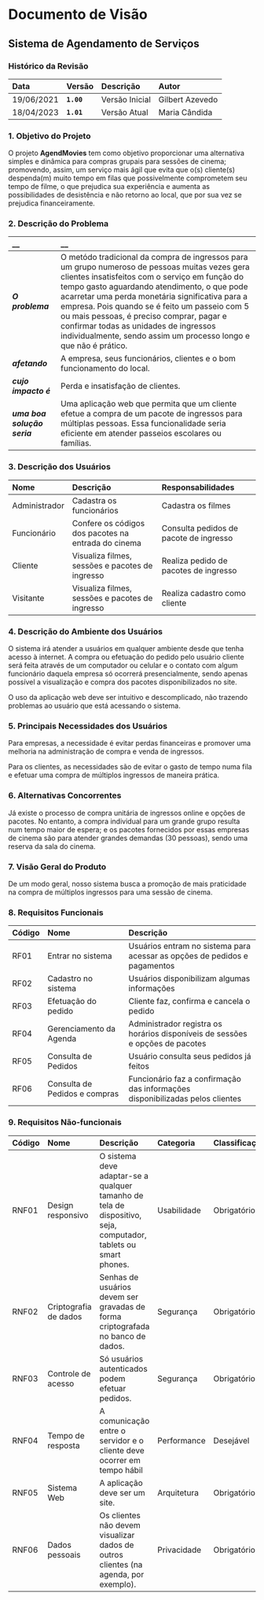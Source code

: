 # Documento de Visão

## Sistema de Agendamento de Serviços

### Histórico da Revisão 

|  Data  | Versão | Descrição | Autor |
|:-------|:-------|:----------|:------|
| 19/06/2021 |  **`1.00`** | Versão Inicial  | Gilbert Azevedo |
| 18/04/2023 |  **`1.01`** | Versão Atual  | Maria Cândida |


### 1. Objetivo do Projeto 

O projeto __AgendMovies__ tem como objetivo proporcionar uma alternativa simples e dinâmica para compras grupais para sessões de cinema; promovendo, assim, um serviço mais ágil que evita que o(s) cliente(s) despenda(m) muito tempo em filas que possivelmente comprometem seu tempo de filme, o que prejudica sua experiência e aumenta as possibilidades de desistência e não retorno ao local, que por sua vez se prejudica financeiramente.

### 2. Descrição do Problema 

|         __        | __   |
|:------------------|:-----|
| **_O problema_**    | O metódo tradicional da compra de ingressos para um grupo numeroso de pessoas muitas vezes gera clientes insatisfeitos com o serviço em função do tempo gasto aguardando atendimento, o que pode acarretar uma perda monetária significativa para a empresa. Pois quando se é feito um passeio com 5 ou mais pessoas, é preciso comprar, pagar e confirmar todas as unidades de ingressos individualmente, sendo assim um processo longo e que não é prático.  |
| **_afetando_**      | A empresa, seus funcionários, clientes e o bom funcionamento do local.  |
| **_cujo impacto é_**| Perda e insatisfação de clientes. |
| **_uma boa solução seria_** | Uma aplicação web que permita que um cliente efetue a compra de um pacote de ingressos para múltiplas pessoas. Essa funcionalidade seria eficiente em atender passeios escolares ou famílias. |

### 3. Descrição dos Usuários

| Nome | Descrição | Responsabilidades |
|:---  |:--- |:--- |
| Administrador  | Cadastra os funcionários | Cadastra os filmes | Cadastra as sessões dos filmes | Cadastra os pacotes de ingresso | 
| Funcionário  | Confere os códigos dos pacotes na entrada do cinema  | Consulta pedidos de pacote de ingresso | Confirma a compra de pedidos de pacote | 
| Cliente | Visualiza filmes, sessões e pacotes de ingresso | Realiza pedido de pacotes de ingresso | Compra de pacotes de ingresso
| Visitante | Visualiza filmes, sessões e pacotes de ingresso | Realiza cadastro como cliente | 


### 4. Descrição do Ambiente dos Usuários

O sistema irá atender a usuários em qualquer ambiente desde que tenha acesso à internet. A compra ou efetuação do pedido pelo usuário cliente será feita através de um computador ou celular e o contato com algum funcionário daquela empresa só ocorrerá presencialmente, sendo apenas possível a visualização e compra dos pacotes disponibilizados no site.
 
O uso da aplicação web deve ser intuitivo e descomplicado, não trazendo problemas ao usuário que está acessando o sistema.

### 5. Principais Necessidades dos Usuários

Para empresas, a necessidade é evitar perdas financeiras e promover uma melhoria na administração de compra e venda de ingressos.

Para os clientes, as necessidades são de evitar o gasto de tempo numa fila e efetuar uma compra de múltiplos ingressos de maneira prática.

### 6.	Alternativas Concorrentes

Já existe o processo de compra unitária de ingressos online e opções de pacotes. No entanto, a compra individual para um grande grupo resulta num tempo maior de espera; e os pacotes fornecidos por essas empresas de cinema são para atender grandes demandas (30 pessoas), sendo uma reserva da sala do cinema.

### 7.	Visão Geral do Produto

De um modo geral, nosso sistema busca a promoção de mais praticidade na compra de múltiplos ingressos para uma sessão de cinema.

### 8. Requisitos Funcionais

| Código | Nome | Descrição |
|:---  |:--- |:--- |
| RF01 | Entrar no sistema | Usuários entram no sistema para acessar as opções de pedidos e pagamentos |
| RF02 | Cadastro no sistema | Usuários disponibilizam algumas informações |
| RF03 | Efetuação do pedido | Cliente faz, confirma e cancela o pedido  |
| RF04 | Gerenciamento da Agenda | Administrador registra os horários disponíveis de sessões e opções de pacotes |
| RF05 | Consulta de Pedidos | Usuário consulta seus pedidos já feitos  |
| RF06 | Consulta de Pedidos e compras | Funcionário faz a confirmação das informações disponibilizadas pelos clientes |


### 9. Requisitos Não-funcionais

 Código | Nome | Descrição | Categoria | Classificação
|:---  |:--- |:--- |:--- |:--- |
| RNF01 | Design responsivo | O sistema deve adaptar-se a qualquer tamanho de tela de dispositivo, seja, computador, tablets ou smart phones. | Usabilidade| Obrigatório |
| RNF02 | Criptografia de dados| Senhas de usuários devem ser gravadas de forma criptografada no banco de dados. | Segurança | Obrigatório 
| RNF03 | Controle de acesso | Só usuários autenticados podem efetuar pedidos. | Segurança | Obrigatório |
| RNF04 | Tempo de resposta |A comunicação entre o servidor e o cliente deve ocorrer em tempo hábil | Performance | Desejável |
| RNF05 | Sistema Web | A aplicação deve ser um site. | Arquitetura | Obrigatório |
| RNF06 | Dados pessoais | Os clientes não devem visualizar dados de outros clientes (na agenda, por exemplo). | Privacidade | Obrigatório |
